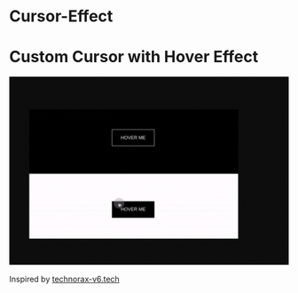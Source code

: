 # Cursor-Effect
# Custom Cursor with Hover Effect

![](screencapture.gif)

Inspired by [technorax-v6.tech](https://technorax-v6.tech/)
